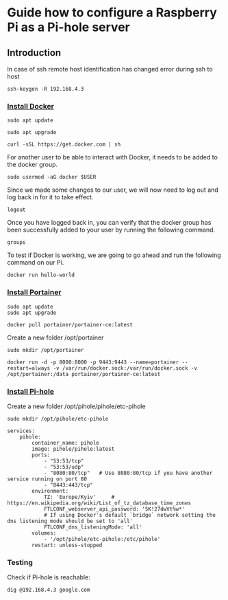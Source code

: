 # Guide how to configure a Raspberry Pi as a Pi-hole server

## Introduction
In case of ssh remote host identification has changed error during ssh to host
```
ssh-keygen -R 192.168.4.3
```
### [Install Docker](https://pimylifeup.com/raspberry-pi-docker/)

```
sudo apt update
```
```
sudo apt upgrade
```

    curl -sSL https://get.docker.com | sh

For another user to be able to interact with Docker, it needs to be added to the docker group.

    sudo usermod -aG docker $USER

Since we made some changes to our user, we will now need to log out and log back in for it to take effect.

    logout

Once you have logged back in, you can verify that the docker group has been successfully added to your user by running the following command.

    groups

To test if Docker is working, we are going to go ahead and run the following command on our Pi.

    docker run hello-world

### [Install Portainer](https://pimylifeup.com/raspberry-pi-portainer/)

```
sudo apt update
sudo apt upgrade
```

    docker pull portainer/portainer-ce:latest

Create a new folder /opt/portainer

    sudo mkdir /opt/portainer

```
docker run -d -p 8000:8000 -p 9443:9443 --name=portainer --restart=always -v /var/run/docker.sock:/var/run/docker.sock -v /opt/portainer:/data portainer/portainer-ce:latest
```

### [Install Pi-hole](https://docs.pi-hole.net/docker/)

Create a new folder /opt/pihole/pihole/etc-pihole

    sudo mkdir /opt/pihole/etc-pihole

```
services:
    pihole:
        container_name: pihole
        image: pihole/pihole:latest
        ports:
            - "53:53/tcp"
            - "53:53/udp"
            - "8080:80/tcp"   # Use 8080:80/tcp if you have another service running on port 80
            - "8443:443/tcp"
        environment:
            TZ: 'Europe/Kyiv'     # https://en.wikipedia.org/wiki/List_of_tz_database_time_zones
            FTLCONF_webserver_api_password: '5K!27dwVt%w*'
            # If using Docker's default `bridge` network setting the dns listening mode should be set to 'all'
            FTLCONF_dns_listeningMode: 'all'
        volumes:
            - '/opt/pihole/etc-pihole:/etc/pihole'
        restart: unless-stopped
```

### Testing
Check if Pi-hole is reachable:
```
dig @192.168.4.3 google.com
```
